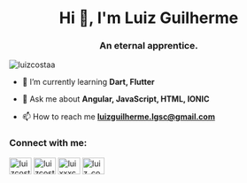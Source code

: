 <h1 align="center">Hi 👋, I'm Luiz Guilherme</h1>
<h3 align="center">An eternal apprentice.</h3>

<p align="left"> <img src="https://komarev.com/ghpvc/?username=luizcostaa&label=Profile%20views&color=0e75b6&style=flat" alt="luizcostaa" /> </p>

- 🌱 I’m currently learning **Dart, Flutter**

- 💬 Ask me about **Angular, JavaScript, HTML, IONIC**

- 📫 How to reach me **luizguilherme.lgsc@gmail.com**

<p align="left">
<h3 align="left">Connect with me:</h3>
<a href="https://dev.to/luizcostaa" target="blank"><img align="center" src="https://cdn.jsdelivr.net/npm/simple-icons@3.0.1/icons/dev-dot-to.svg" alt="luizcostaa" height="30" width="40" /></a>
<a href="https://linkedin.com/in/luizcostaa" target="blank"><img align="center" src="https://cdn.jsdelivr.net/npm/simple-icons@3.0.1/icons/linkedin.svg" alt="luizcostaa" height="30" width="40" /></a>
<a href="https://stackoverflow.com/users/luixxxcosta" target="blank"><img align="center" src="https://cdn.jsdelivr.net/npm/simple-icons@3.0.1/icons/stackoverflow.svg" alt="luixxxcosta" height="30" width="40" /></a>
<a href="https://instagram.com/luiz_costaa" target="blank"><img align="center" src="https://cdn.jsdelivr.net/npm/simple-icons@3.0.1/icons/instagram.svg" alt="luiz_costaa" height="30" width="40" /></a>
</p>
